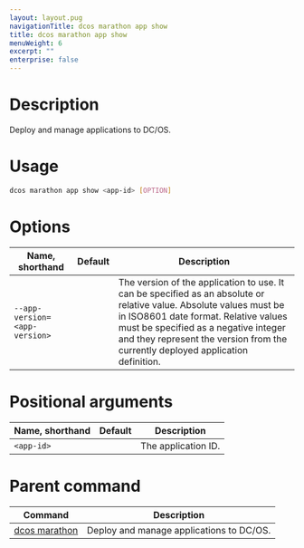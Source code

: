 ```yaml
---
layout: layout.pug
navigationTitle: dcos marathon app show
title: dcos marathon app show
menuWeight: 6
excerpt: ""
enterprise: false
---
```

<!-- This source repo for this topic is https://github.com/dcos/dcos-docs -->

# Description

Deploy and manage applications to DC/OS.

# Usage

```bash
dcos marathon app show <app-id> [OPTION]
```

# Options

| Name, shorthand                     | Default | Description                                                                                                                                                                                                                                                                             |
| ----------------------------------- | ------- | --------------------------------------------------------------------------------------------------------------------------------------------------------------------------------------------------------------------------------------------------------------------------------------- |
| `--app-version=<app-version>` |         | The version of the application to use. It can be specified as an absolute or relative value. Absolute values must be in ISO8601 date format. Relative values must be specified as a negative integer and they represent the version from the currently deployed application definition. |

# Positional arguments

| Name, shorthand  | Default | Description         |
| ---------------- | ------- | ------------------- |
| `<app-id>` |         | The application ID. |

# Parent command

| Command                                                     | Description                              |
| ----------------------------------------------------------- | ---------------------------------------- |
| [dcos marathon](/1.10/cli/command-reference/dcos-marathon/) | Deploy and manage applications to DC/OS. |

<!-- # Examples -->